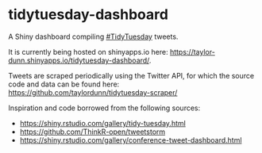 # tidytuesday-dashboard

A Shiny dashboard compiling [#TidyTuesday](https://github.com/rfordatascience/tidytuesday) tweets.

It is currently being hosted on shinyapps.io here: https://taylor-dunn.shinyapps.io/tidytuesday-dashboard/.

Tweets are scraped periodically using the Twitter API, for which the source code and data can be found here: https://github.com/taylordunn/tidytuesday-scraper/

Inspiration and code borrowed from the following sources:

* https://shiny.rstudio.com/gallery/tidy-tuesday.html
* https://github.com/ThinkR-open/tweetstorm
* https://shiny.rstudio.com/gallery/conference-tweet-dashboard.html
